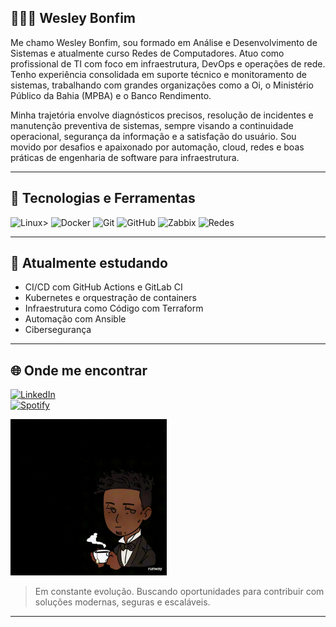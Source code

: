 ## 👨🏻‍💻 Wesley Bonfim  

 Me chamo Wesley Bonfim, sou formado em Análise e Desenvolvimento de Sistemas e atualmente curso Redes de Computadores. Atuo como profissional de TI com foco em infraestrutura, DevOps e operações de rede. Tenho experiência consolidada em suporte técnico e monitoramento de sistemas, trabalhando com grandes organizações como a Oi, o Ministério Público da Bahia (MPBA) e o Banco Rendimento.

Minha trajetória envolve diagnósticos precisos, resolução de incidentes e manutenção preventiva de sistemas, sempre visando a continuidade operacional, segurança da informação e a satisfação do usuário. Sou movido por desafios e apaixonado por automação, cloud, redes e boas práticas de engenharia de software para infraestrutura.

---

## 🚀 Tecnologias e Ferramentas  

<p>
<img src="https://cdn.jsdelivr.net/gh/devicons/devicon/icons/linux/linux-original.svg" width="40" alt="Linux" />>
  <img src="https://cdn.jsdelivr.net/gh/devicons/devicon/icons/docker/docker-original.svg" width="40" alt="Docker" />
  <img src="https://cdn.jsdelivr.net/gh/devicons/devicon/icons/git/git-original.svg" width="40" alt="Git" />
  <img src="https://cdn.jsdelivr.net/gh/devicons/devicon/icons/github/github-original.svg" width="40" alt="GitHub" />
  <img src="https://img.shields.io/badge/Zabbix-AA0000?style=for-the-badge&logo=zabbix&logoColor=white" alt="Zabbix" />
  <img src="https://img.shields.io/badge/Redes-0078D4?style=for-the-badge&logo=windows&logoColor=white" alt="Redes" />
</p>

---

## 🎯 Atualmente estudando  
- CI/CD com GitHub Actions e GitLab CI  
- Kubernetes e orquestração de containers  
- Infraestrutura como Código com Terraform  
- Automação com Ansible  
- Cibersegurança  
---

## 🌐 Onde me encontrar  
[![LinkedIn](https://img.shields.io/badge/LinkedIn-blue?style=for-the-badge&logo=linkedin)](https://www.linkedin.com/in/wesleybonfim/)  
[![Spotify](https://img.shields.io/badge/Spotify-1DB954?style=for-the-badge&logo=spotify&logoColor=white)](https://open.spotify.com/intl-pt/artist/4i3EtwF4m89bsROLW46nUp?si=cEPuZvsAQ_ebxw0YzMIlow&nd=1&dlsi=9ad0c720d8bf4e7e)


<img src="./assets/personagem.gif" alt="Personagem animado" width="250"/>

> Em constante evolução. Buscando oportunidades para contribuir com soluções modernas, seguras e escaláveis.

---
